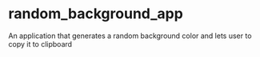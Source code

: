 # random_background_app

An application that generates a random background color and lets user to copy it to clipboard
